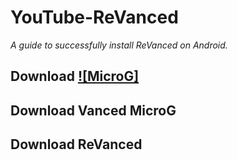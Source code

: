 # YouTube-ReVanced
_A guide to successfully install ReVanced on Android._

## Download [![MicroG]](https://github.com/revanced/GmsCore/releases/download/v0.2.28.231657/play-services-core-withMapbox-withoutNearby-release.apk)
## Download Vanced MicroG
## Download ReVanced
